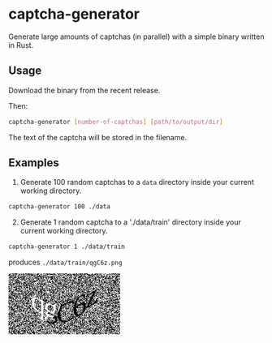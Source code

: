 # captcha-generator

Generate large amounts of captchas (in parallel) with a simple binary written in Rust.

## Usage

Download the binary from the recent release.

Then:
```bash
captcha-generator [number-of-captchas] [path/to/output/dir]
```

The text of the captcha will be stored in the filename.

## Examples
1. Generate 100 random captchas to a `data` directory inside your current working directory.

  ```bash
  captcha-generator 100 ./data
  ```



2. Generate 1 random captcha to a './data/train' directory inside your current working directory.
  ```bash
  captcha-generator 1 ./data/train
  ```
  produces `./data/train/qgC6z.png`

  ![qgC6z.png](./data/qgC6z.png)
